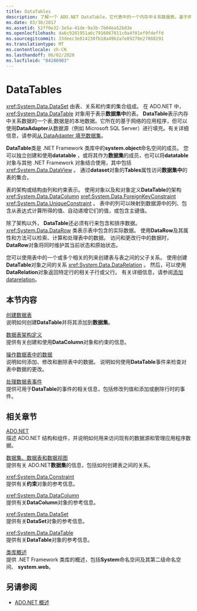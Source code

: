 ```yaml
---
title: DataTables
description: 了解一个 ADO.NET DataTable，它代表中的一个内存中关系数据表。基于网络的应用程序所在位置。
ms.date: 03/30/2017
ms.assetid: 52ff0e32-3e5a-41de-9a3b-7b04ea52b83e
ms.openlocfilehash: da6c9201951a6c7916067011c0a4f01ef9fdeffd
ms.sourcegitcommit: 33deec3e814238fb18a49b2a7e89278e27888291
ms.translationtype: MT
ms.contentlocale: zh-CN
ms.lasthandoff: 06/02/2020
ms.locfileid: "84286903"
---
```

# <a name="datatables"></a>DataTables
<xref:System.Data.DataSet> 由表、关系和约束的集合组成。 在 ADO.NET 中， <xref:System.Data.DataTable> 对象用于表示**数据集中**的表。 **DataTable**表示内存中关系数据的一个表;数据是的本地数据。它所在的基于网络的应用程序，但可以使用**DataAdapter**从数据源（例如 Microsoft SQL Server）进行填充。有关详细信息，请参阅[从 DataAdapter 填充数据集](../populating-a-dataset-from-a-dataadapter.md)。  
  
 **DataTable**类是 .NET Framework 类库中的**system.object**命名空间的成员。 您可以独立创建和使用**datatable** ，或将其作为**数据集**的成员，也可以将**datatable**对象与其他 .NET Framework 对象结合使用，其中包括 <xref:System.Data.DataView> 。 通过**dataset**对象的**Tables**属性访问**数据集中**的表的集合。  
  
 表的架构或结构由列和约束表示。 使用对象以及和对象定义**DataTable**的架构 <xref:System.Data.DataColumn> <xref:System.Data.ForeignKeyConstraint> <xref:System.Data.UniqueConstraint> 。 表中的列可以映射到数据源中的列、包含从表达式计算所得的值、自动递增它们的值，或包含主键值。  
  
 除了架构以外， **DataTable**还必须有行来包含和排序数据。 <xref:System.Data.DataRow> 类表示表中包含的实际数据。 使用**DataRow**及其属性和方法可以检索、计算和处理表中的数据。 访问和更改行中的数据时， **DataRow**对象将同时维护其当前状态和原始状态。  
  
 您可以使用表中的一个或多个相关的列来创建表与表之间的父子关系。 使用创建**DataTable**对象之间的关系 <xref:System.Data.DataRelation> 。 然后，可以使用**DataRelation**对象返回特定行的相关子行或父行。 有关详细信息，请参阅[添加 datarelation](adding-datarelations.md)。  
  
## <a name="in-this-section"></a>本节内容  
 [创建数据表](creating-a-datatable.md)  
 说明如何创建**DataTable**并将其添加到**数据集**。  
  
 [数据表架构定义](datatable-schema-definition.md)  
 提供有关创建和使用**DataColumn**对象和约束的信息。  
  
 [操作数据表中的数据](manipulating-data-in-a-datatable.md)  
 说明如何添加、修改和删除表中的数据。 说明如何使用**DataTable**事件来检查对表中数据的更改。  
  
 [处理数据表事件](handling-datatable-events.md)  
 提供可用于**DataTable**的事件的相关信息，包括修改列值和添加或删除行时的事件。  
  
## <a name="related-sections"></a>相关章节  
 [ADO.NET](../index.md)  
 描述 ADO.NET 结构和组件，并说明如何用来访问现有的数据源和管理应用程序数据。  
  
 [数据集、数据表和数据视图](index.md)  
 提供有关 ADO.NET**数据集**的信息，包括如何创建表之间的关系。  
  
 <xref:System.Data.Constraint>  
 提供有关**约束**对象的参考信息。  
  
 <xref:System.Data.DataColumn>  
 提供有关**DataColumn**对象的参考信息。  
  
 <xref:System.Data.DataSet>  
 提供有关**DataSet**对象的参考信息。  
  
 <xref:System.Data.DataTable>  
 提供有关**DataTable**对象的参考信息。  
  
 [类库概述](../../../../standard/class-library-overview.md)  
 提供 .NET Framework 类库的概述，包括**System**命名空间及其第二级命名空间、 **system.web**。  
  
## <a name="see-also"></a>另请参阅

- [ADO.NET 概述](../ado-net-overview.md)
